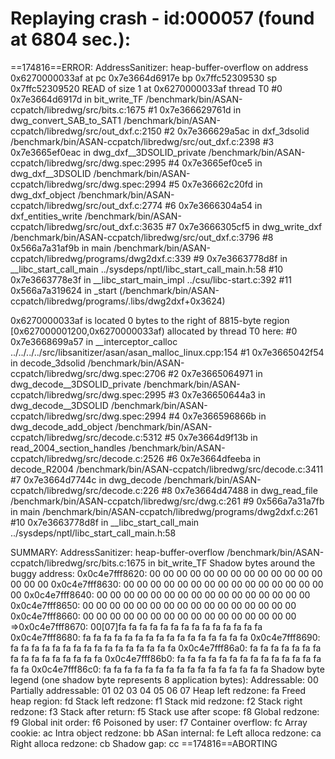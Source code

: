 

Replaying crash - id:000057 (found at 6804 sec.):
=================================================================
==174816==ERROR: AddressSanitizer: heap-buffer-overflow on address 0x6270000033af at pc 0x7e3664d6917e bp 0x7ffc52309530 sp 0x7ffc52309520
READ of size 1 at 0x6270000033af thread T0
    #0 0x7e3664d6917d in bit_write_TF /benchmark/bin/ASAN-ccpatch/libredwg/src/bits.c:1675
    #1 0x7e366629761d in dwg_convert_SAB_to_SAT1 /benchmark/bin/ASAN-ccpatch/libredwg/src/out_dxf.c:2150
    #2 0x7e366629a5ac in dxf_3dsolid /benchmark/bin/ASAN-ccpatch/libredwg/src/out_dxf.c:2398
    #3 0x7e3665ef0eac in dwg_dxf__3DSOLID_private /benchmark/bin/ASAN-ccpatch/libredwg/src/dwg.spec:2995
    #4 0x7e3665ef0ce5 in dwg_dxf__3DSOLID /benchmark/bin/ASAN-ccpatch/libredwg/src/dwg.spec:2994
    #5 0x7e36662c20fd in dwg_dxf_object /benchmark/bin/ASAN-ccpatch/libredwg/src/out_dxf.c:2774
    #6 0x7e3666304a54 in dxf_entities_write /benchmark/bin/ASAN-ccpatch/libredwg/src/out_dxf.c:3635
    #7 0x7e3666305cf5 in dwg_write_dxf /benchmark/bin/ASAN-ccpatch/libredwg/src/out_dxf.c:3796
    #8 0x566a7a31af9b in main /benchmark/bin/ASAN-ccpatch/libredwg/programs/dwg2dxf.c:339
    #9 0x7e3663778d8f in __libc_start_call_main ../sysdeps/nptl/libc_start_call_main.h:58
    #10 0x7e3663778e3f in __libc_start_main_impl ../csu/libc-start.c:392
    #11 0x566a7a319624 in _start (/benchmark/bin/ASAN-ccpatch/libredwg/programs/.libs/dwg2dxf+0x3624)

0x6270000033af is located 0 bytes to the right of 8815-byte region [0x627000001200,0x6270000033af)
allocated by thread T0 here:
    #0 0x7e3668699a57 in __interceptor_calloc ../../../../src/libsanitizer/asan/asan_malloc_linux.cpp:154
    #1 0x7e3665042f54 in decode_3dsolid /benchmark/bin/ASAN-ccpatch/libredwg/src/dwg.spec:2706
    #2 0x7e3665064971 in dwg_decode__3DSOLID_private /benchmark/bin/ASAN-ccpatch/libredwg/src/dwg.spec:2995
    #3 0x7e36650644a3 in dwg_decode__3DSOLID /benchmark/bin/ASAN-ccpatch/libredwg/src/dwg.spec:2994
    #4 0x7e366596866b in dwg_decode_add_object /benchmark/bin/ASAN-ccpatch/libredwg/src/decode.c:5312
    #5 0x7e3664d9f13b in read_2004_section_handles /benchmark/bin/ASAN-ccpatch/libredwg/src/decode.c:2526
    #6 0x7e3664dfeeba in decode_R2004 /benchmark/bin/ASAN-ccpatch/libredwg/src/decode.c:3411
    #7 0x7e3664d7744c in dwg_decode /benchmark/bin/ASAN-ccpatch/libredwg/src/decode.c:226
    #8 0x7e3664d47488 in dwg_read_file /benchmark/bin/ASAN-ccpatch/libredwg/src/dwg.c:261
    #9 0x566a7a31a7fb in main /benchmark/bin/ASAN-ccpatch/libredwg/programs/dwg2dxf.c:261
    #10 0x7e3663778d8f in __libc_start_call_main ../sysdeps/nptl/libc_start_call_main.h:58

SUMMARY: AddressSanitizer: heap-buffer-overflow /benchmark/bin/ASAN-ccpatch/libredwg/src/bits.c:1675 in bit_write_TF
Shadow bytes around the buggy address:
  0x0c4e7fff8620: 00 00 00 00 00 00 00 00 00 00 00 00 00 00 00 00
  0x0c4e7fff8630: 00 00 00 00 00 00 00 00 00 00 00 00 00 00 00 00
  0x0c4e7fff8640: 00 00 00 00 00 00 00 00 00 00 00 00 00 00 00 00
  0x0c4e7fff8650: 00 00 00 00 00 00 00 00 00 00 00 00 00 00 00 00
  0x0c4e7fff8660: 00 00 00 00 00 00 00 00 00 00 00 00 00 00 00 00
=>0x0c4e7fff8670: 00[07]fa fa fa fa fa fa fa fa fa fa fa fa fa fa
  0x0c4e7fff8680: fa fa fa fa fa fa fa fa fa fa fa fa fa fa fa fa
  0x0c4e7fff8690: fa fa fa fa fa fa fa fa fa fa fa fa fa fa fa fa
  0x0c4e7fff86a0: fa fa fa fa fa fa fa fa fa fa fa fa fa fa fa fa
  0x0c4e7fff86b0: fa fa fa fa fa fa fa fa fa fa fa fa fa fa fa fa
  0x0c4e7fff86c0: fa fa fa fa fa fa fa fa fa fa fa fa fa fa fa fa
Shadow byte legend (one shadow byte represents 8 application bytes):
  Addressable:           00
  Partially addressable: 01 02 03 04 05 06 07 
  Heap left redzone:       fa
  Freed heap region:       fd
  Stack left redzone:      f1
  Stack mid redzone:       f2
  Stack right redzone:     f3
  Stack after return:      f5
  Stack use after scope:   f8
  Global redzone:          f9
  Global init order:       f6
  Poisoned by user:        f7
  Container overflow:      fc
  Array cookie:            ac
  Intra object redzone:    bb
  ASan internal:           fe
  Left alloca redzone:     ca
  Right alloca redzone:    cb
  Shadow gap:              cc
==174816==ABORTING